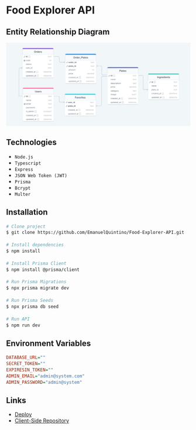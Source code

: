 # Food Explorer API

## Entity Relationship Diagram
![ERD](./tmp/ERD-Food-Explorer.png)

## Technologies
- `Node.js`
- `Typescript`
- `Express`
- `JSON Web Token (JWT)`
- `Prisma`
- `Bcrypt`
- `Multer`

## Installation

```bash
# Clone project
$ git clone https://github.com/EmanuelQuintino/Food-Explorer-API.git

# Install dependencies
$ npm install

# Install Prisma Client
$ npm install @prisma/client

# Run Prisma Migrations
$ npx prisma migrate dev

# Run Prisma Seeds
$ npx prisma db seed

# Run API
$ npm run dev
```
## Environment Variables

```ini
DATABASE_URL=""
SECRET_TOKEN=""
EXPIRESIN_TOKEN=""
ADMIN_EMAIL="admin@system.com"
ADMIN_PASSWORD="admin@system"
```

## Links

- [Deploy](https://project-food-explorer.netlify.app/)
- [Client-Side Repository](https://github.com/EmanuelQuintino/Food-Explorer)

